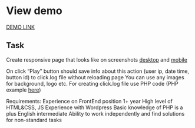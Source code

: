 # View demo
  [DEMO LINK](#)

## Task

Create responsive page that looks like on screenshots [desktop](https://drive.google.com/file/d/119fxJMIRq8W4kk12i4Ww15JaBwo-SAdB/view?usp=sharing) and [mobile](
https://drive.google.com/file/d/1bsmsoRrKB6sZSAWfM2ofBM3MR2Noo318/view?usp=sharing)


On click “Play” button should save info about this action (user ip, date time, button id) to click.log file without reloading page
You can use any images for background, logo etc.
For creating click.log file use PHP code
(PHP example [here](https://stackoverflow.com/questions/24972424/create-or-write-append-in-text-file/44872604))


Requirements:
Experience on FrontEnd position 1+ year
High level of HTML&CSS, JS
Experience with Wordpress
Basic knowledge of PHP is a plus
English intermediate
Ability to work independently and find solutions for non-standard tasks

